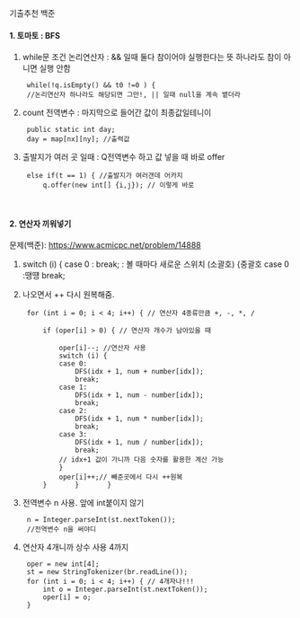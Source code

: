 기출추천 백준

#### 1. 토마토 : BFS
1) while문 조건 논리연산자 : && 일때 둘다 참이어야 실행한다는 뜻 하나라도 참이 아니면 실행 안함

		while(!q.isEmpty() && t0 !=0 ) {
		//논리연산자 하나라도 해당되면 그만!, || 일때 null을 계속 뱉더라

2) count 전역변수 : 마지막으로 들어간 값이 최종값일테니이
        
        public static int day;
        day = map[nx][ny]; //출력값

3) 출발지가 여러 곳 일때 : Q전역변수 하고 값 넣을 때 바로 offer

		else if(t == 1) { //출발지가 여러갠데 어카지
			q.offer(new int[] {i,j}); // 이렇게 바로 

<br>

#### 2. 연산자 끼워넣기
문제(백준): https://www.acmicpc.net/problem/14888 <br>
1) switch (i) { case 0 : break; : 볼 때마다 새로운 스위치 (소괄호) {중괄호 case 0 :땡떙 break;
2) 나오면서 ++ 다시 원복해줌.

		for (int i = 0; i < 4; i++) { // 연산자 4종류만큼 +, -, *, /

			if (oper[i] > 0) { // 연산자 개수가 남아있을 때
				
				oper[i]--; //연산자 사용 
				switch (i) {
				case 0:
					DFS(idx + 1, num + number[idx]);
					break;
				case 1:
					DFS(idx + 1, num - number[idx]);
					break;
				case 2:
					DFS(idx + 1, num * number[idx]);
					break;
				case 3:
					DFS(idx + 1, num / number[idx]);
					break;
				// idx+1 값이 가니까 다음 숫자를 활용한 계산 가능
				}
				oper[i]++;// 빼준곳에서 다시 ++원복
			}		}		}

3) 전역변수 n 사용. 앞에 int붙이지 않기

		n = Integer.parseInt(st.nextToken());
		//전역변수 n을 써야디

4) 연산자 4개니까 상수 사용 4까지

		oper = new int[4];
		st = new StringTokenizer(br.readLine());
		for (int i = 0; i < 4; i++) { // 4개자나!!!
			int o = Integer.parseInt(st.nextToken());
			oper[i] = o;
		}
